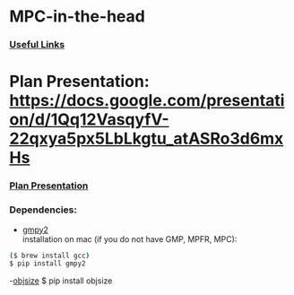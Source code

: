 # MPC-in-the-head

### [Useful Links](https://docs.google.com/document/d/10qlsd-QWP5ZGwTKYZcmlZV47ngxQuOHXmSpNzKpD8FQ)

Plan Presentation:
https://docs.google.com/presentation/d/1Qq12VasqyfV-22qxya5px5LbLkgtu_atASRo3d6mxHs
=======
### [Plan Presentation](https://docs.google.com/presentation/d/1Qq12VasqyfV-22qxya5px5LbLkgtu_atASRo3d6mxHs)

### Dependencies:  
- [gmpy2](https://gmpy2.readthedocs.io/en/latest/mpz.html#examples)  
installation on mac (if you do not have GMP, MPFR, MPC): 
```sh
($ brew install gcc)
$ pip install gmpy2
```
-[objsize](https://pypi.org/project/objsize/)
$ pip install objsize
